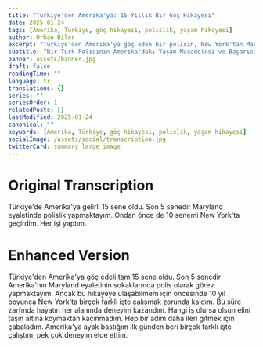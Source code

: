 ```yaml
---
title: "Türkiye'den Amerika'ya: 15 Yıllık Bir Göç Hikayesi"
date: 2025-01-24
tags: [Amerika, Türkiye, göç hikayesi, polislik, yaşam hikayesi]
author: Orhan Biler
excerpt: "Türkiye'den Amerika'ya göç eden bir polisin, New York'tan Maryland'a uzanan 15 yıllık serüveni ve bu süreçte deneyimlediği zorluklar ve başarılar."
subtitle: "Bir Türk Polisinin Amerika'daki Yaşam Mücadelesi ve Başarısı"
banner: assets/banner.jpg
draft: false
readingTime: ""
language: tr
translations: {}
series: ""
seriesOrder: 1
relatedPosts: []
lastModified: 2025-01-24
canonical: ""
keywords: [Amerika, Türkiye, göç hikayesi, polislik, yaşam hikayesi]
socialImage: /assets/social/transcription.jpg
twitterCard: summary_large_image
---
```


# Original Transcription
 Türkiye'de Amerika'ya gelirli 15 sene oldu. Son 5 senedir Maryland eyaletinde polislik yapmaktayım. Ondan önce de 10 senemi New York'ta geçirdim. Her işi yaptım.

# Enhanced Version
Türkiye'den Amerika'ya göç edeli tam 15 sene oldu. Son 5 senedir Amerika'nın Maryland eyaletinin sokaklarında polis olarak görev yapmaktayım. Ancak bu hikayeye ulaşabilmem için öncesinde 10 yıl boyunca New York'ta birçok farklı işte çalışmak zorunda kaldım. Bu süre zarfında hayatın her alanında deneyim kazandım. Hangi iş olursa olsun elini taşın altına koymaktan kaçınmadım. Hep bir adım daha ileri gitmek için çabaladım. Amerika'ya ayak bastığım ilk günden beri birçok farklı işte çalıştım, pek çok deneyim elde ettim.
